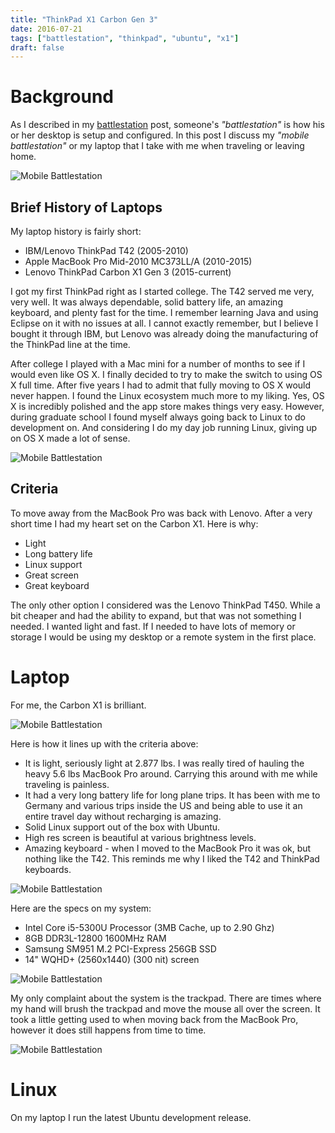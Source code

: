 ```yaml
---
title: "ThinkPad X1 Carbon Gen 3"
date: 2016-07-21
tags: ["battlestation", "thinkpad", "ubuntu", "x1"]
draft: false
---
```


# Background

As I described in my [battlestation](2016-01-05-battlestation) post, someone's *"battlestation"* is how his or her desktop is setup and configured. In this post I discuss my *"mobile battlestation"* or my laptop that I take with me when traveling or leaving home.

![Mobile Battlestation](/img/projects/mobile-battlestation/x1-900x450.jpg "IBM X1 Carbon")

## Brief History of Laptops

My laptop history is fairly short:

* IBM/Lenovo ThinkPad T42 (2005-2010)
* Apple MacBook Pro Mid-2010 MC373LL/A (2010-2015)
* Lenovo ThinkPad Carbon X1 Gen 3 (2015-current)

I got my first ThinkPad right as I started college. The T42 served me very, very well. It was always dependable, solid battery life, an amazing keyboard, and plenty fast for the time. I remember learning Java and using Eclipse on it with no issues at all. I cannot exactly remember, but I believe I bought it through IBM, but Lenovo was already doing the manufacturing of the ThinkPad line at the time.

After college I played with a Mac mini for a number of months to see if I would even like OS X. I finally decided to try to make the switch to using OS X full time. After five years I had to admit that fully moving to OS X would never happen. I found the Linux ecosystem much more to my liking. Yes, OS X is incredibly polished and the app store makes things very easy. However, during graduate school I found myself always going back to Linux to do development on. And considering I do my day job running Linux, giving up on OS X made a lot of sense.

![Mobile Battlestation](/img/projects/mobile-battlestation/x1-mbp-900x450.jpg "IBM X1 Carbon vs MacBook Pro")

## Criteria

To move away from the MacBook Pro was back with Lenovo. After a very short time I had my heart set on the Carbon X1. Here is why:

* Light
* Long battery life
* Linux support
* Great screen
* Great keyboard

The only other option I considered was the Lenovo ThinkPad T450. While a bit cheaper and had the ability to expand, but that was not something I needed. I wanted light and fast. If I needed to have lots of memory or storage I would be using my desktop or a remote system in the first place.

# Laptop

For me, the Carbon X1 is brilliant.

![Mobile Battlestation](/img/projects/mobile-battlestation/x1-open-900x450.jpg "IBM X1 Carbon")

Here is how it lines up with the criteria above:

* It is light, seriously light at 2.877 lbs. I was really tired of hauling the heavy 5.6 lbs MacBook Pro around. Carrying this around with me while traveling is painless.
* It had a very long battery life for long plane trips. It has been with me to Germany and various trips inside the US and being able to use it an entire travel day without recharging is amazing.
* Solid Linux support out of the box with Ubuntu.
* High res screen is beautiful at various brightness levels.
* Amazing keyboard - when I moved to the MacBook Pro it was ok, but nothing like the T42. This reminds me why I liked the T42 and ThinkPad keyboards.

![Mobile Battlestation](/img/projects/mobile-battlestation/x1-mbp-side.jpg "IBM X1 Carbon vs MacBook Pro")

Here are the specs on my system:

* Intel Core i5-5300U Processor (3MB Cache, up to 2.90 Ghz)
* 8GB DDR3L-12800 1600MHz RAM
* Samsung SM951 M.2 PCI-Express 256GB SSD
* 14" WQHD+ (2560x1440) (300 nit) screen

![Mobile Battlestation](/img/projects/mobile-battlestation/x1-left-900x450.jpg "IBM X1 Carbon Left Side")

My only complaint about the system is the trackpad. There are times where my hand will brush the trackpad and move the mouse all over the screen. It took a little getting used to when moving back from the MacBook Pro, however it does still happens from time to time.

![Mobile Battlestation](/img/projects/mobile-battlestation/x1-right-900x450.jpg "IBM X1 Carbon Right Side")

# Linux

On my laptop I run the latest Ubuntu development release.

